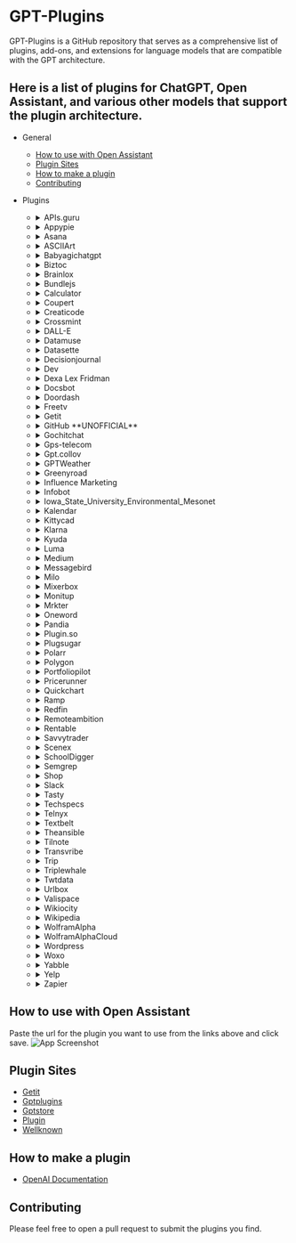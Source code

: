 # GPT-Plugins

GPT-Plugins is a GitHub repository that serves as a comprehensive list of plugins, add-ons, and extensions for language models that are compatible with the GPT architecture.

## Here is a list of plugins for ChatGPT, Open Assistant, and various other models that support the plugin architecture.

- General

  - [How to use with Open Assistant](#How-to-use-with-Open-Assistant)
  - [Plugin Sites](#Plugin-Sites)
  - [How to make a plugin](#How-to-make-a-plugin)
  - [Contributing](#Contributing)

- Plugins

  - <details>
    <summary>APIs.guru</summary>

    Plugin for accessing APIs.guru OpenAPI Directory.

    [Website](https://apis.guru/)

    [Plugin](https://apis.guru/.well-known/ai-plugin.json)

    </details>

  - <details>
    <summary>Appypie</summary>

    Plugin for Appypie, a no-code app development platform that allows users to create mobile apps without writing a single line of code.

    [Website](https://appypie.com)

    [Plugin](https://www.appypie.com/.well-known/ai-plugin.json)

    </details>

  - <details>
    <summary>Asana</summary>

    Asana is a project management tool that helps teams track their work and collaborate more effectively.

    [Website](https://asana.com/)

    [Plugin](https://app.asana.com/.well-known/ai-plugin.json)

    </details>

  - <details>
    <summary>ASCIIArt</summary>

    ASCIIArt is a plugin that generates ASCII art from text.

    [Plugin](https://chatgpt-plugin-ts.transitive-bullshit.workers.dev/.well-known/ai-plugin.json)

    </details>

  - <details>
    <summary>Babyagichatgpt</summary>

    Plugin for running autonomous agents to complete a final goal using BabyAGI.

    [Plugin](https://babyagichatgpt.skirano.repl.co/.well-known/ai-plugin.json)

    </details>

  - <details>
    <summary>Biztoc</summary>

    Plugin for querying BizToc for business news.

    [Website](https://biztoc.com/)

    [Plugin](https://biztoc.com/.well-known/ai-plugin.json)

    </details>

  - <details>
    <summary>Brainlox</summary>

    An AI-based Learn to Code platform is a personalized and interactive tool that utilizes machine learning algorithms to provide tailored guidance and real-time feedback to users learning a wide range of programming languages.

    [Website](https://brainlox.ai/)

    [Plugin](https://brainlox.ai/.well-known/ai-plugin.json)

    </details>

  - <details>
    <summary>Bundlejs</summary>

    BundleJS is an online tool that can bundle your projects, minify them, and show their gzip and brotli size, without having to install any npm packages, with typescript support, and it can treeshake and bundle multiple packages together.

    [Website](https://bundlejs.com/about)

    [Plugin](https://deno.bundlejs.com/.well-known/ai-plugin.json)

    </details>

  - <details>
    <summary>Calculator</summary>

    Calculator is a plugin that allows you to perform arithmetic calculations.

    [Plugin](https://chat-calculator-plugin.supportmirage.repl.co/.well-known/ai-plugin.json)

    </details>

  - <details>
    <summary>Coupert</summary>

    Coupert is a browser extension that automatically finds and applies coupon codes at checkout with a single click.

    [Website](https://www.coupert.com/)

    [Plugin](https://www.coupert.com/.well-known/ai-plugin.json)

    </details>

  - <details>
    <summary>Creaticode</summary>

    Creaticode is a platform that allows you to generate text using various language models.

    [Plugin](https://openai.creaticode.com/.well-known/ai-plugin.json)

    </details>

  - <details>
    <summary>Crossmint</summary>

    Crossmint is a tool for NFT creators to accept credit card payments.

    [Website](https://www.crossmint.com/)

    [Plugin](https://www.crossmint.com/.well-known/ai-plugin.json)

    </details>

  - <details>
    <summary>DALL-E</summary>

    DALL-E is a plugin that generates images from text.

    [Website](https://openai.com/product/dall-e-2)

    [Plugin](https://api.openai.com/.well-known/ai-plugin.json)

    </details>

  - <details>

    <summary>Datamuse</summary>

    Datamuse is a collection of websites, mobile apps, and APIs designed to help people create and communicate more effectively.

    [Website](https://datamuse.com/)

    [Plugin](https://datamuse.com/.well-known/ai-plugin.json)

    </details>

  - <details>

    <summary>Datasette</summary>

    Datasette is an open source multi-tool for exploring and publishing data

    [Website](https://datasette.io/)

    [Plugin](https://datasette.io/.well-known/ai-plugin.json)

    </details>

  - <details>

    <summary>Decisionjournal</summary>

    Decision Journal is a decision making analytics platform. Helping you document, review, and analyze your decision making.

    [Website](https://decisionjournalapp.com/)

    [Plugin](https://decisionjournalapp.com/.well-known/ai-plugin.json)

    </details>

  - <details>

    <summary>Dev</summary>

    Dev is a community of software developers getting together to help one another out.

    [Website](https://dev.to/)

    [Plugin](https://dev.to/.well-known/ai-plugin.json)

    </details>

  - <details>

    <summary>Dexa Lex Fridman</summary>

    Search across all of the Lex Fridman Podcast episodes – powered by Dexa AI.

    [Website](https://lexfridman.com/)

    [Plugin](https://chatgpt-plugin-dexa-lex-fridman.transitive-bullshit.workers.dev/.well-known/ai-plugin.json)

    </details>

  - <details>

    <summary>Docsbot</summary>

    Docsbot is a plugin that allows you to search for documentation using AI.

    [Website](https://docsbot.ai/)

    [Plugin](https://docsbot.ai/.well-known/ai-plugin.json)

    </details>

  - <details>

    <summary>Doordash</summary>

    Find a nearby DoorDash location using the DorrDash API.

    [Website](https://www.doordash.com/)

    [Plugin](https://consumer-mobile-bff.doordash.com/v1/aichat/static/ai-plugin.json)

    </details>

  - <details>

    <summary>Freetv</summary>

    FreeTV is a plugin for getting the latest news, including breaking and local news

    [Website](https://www.freetv-app.com/)

    [Plugin](https://www.freetv-app.com/.well-known/ai-plugin.json)

    </details>

  - <details>

    <summary>Getit</summary>

    Getit is an open GPT Plugin Registry.

    [Website](https://getit.ai/)

    [Plugin](https://api.getit.ai/.well_known/ai-plugin.json)

    </details>

  - <details>

    <summary>GitHub **UNOFFICIAL**</summary>

    GitHub is a plugin that allows you to search for repositories.

    [Website](https://github.com/)

    [Plugin](https://gh-plugin.teammait.com/.well-known/ai-plugin.json)

    </details>

  - <details>

    <summary>Gochitchat</summary>

    Gochitchat is an AI-powered chatbot that helps you work with text.

    [Website](https://gochitchat.ai/)

    [Plugin](https://gochitchat.ai/.well-known/ai-plugin.json)

    </details>

  - <details>

    <summary>Gps-telecom</summary>

    Get access to the very latest unified communication products, designed to integrate and futureproof your business.

    [Website](https://www.gps-telecom.com/)

    [Plugin](https://www.gps-telecom.com/.well-known/ai-plugin.json)

    </details>

  - <details>

    <summary>Gpt.collov</summary>

    Interior Design AI Generator.

    [Website](https://gpt.collov.com/)

    [Plugin](https://gpt.collov.com/.well-known/ai-plugin.json)

    </details>

  - <details>

    <summary>GPTWeather</summary>

    GPTWeather is a plugin that allows you to get weather forecasts.

    [Plugin](https://gptweather.skirano.repl.co/.well-known/ai-plugin.json)

    </details>

  - <details>

    <summary>Greenyroad</summary>

    Greenyroad is a plugin that reads multiple URLs and their content for chat context.

    [Website](https://www.greenyroad.com/)

    [Plugin](https://www.greenyroad.com/.well-known/ai-plugin.json)

    </details>

  - <details>

    <summary>Influence Marketing</summary>

    IMAI is a platform that helps brands find influencers to promote their products, manage campaigns, and track performance.

    [Website](https://influencermarketing.ai/)

    [Plugin](https://influencermarketing.ai/.well-known/ai-plugin.json)

    </details>

  - <details>

    <summary>Infobot</summary>

    Plugin for creating automatically updating wiki pages based on any ongoing topic or event.

    [Website](https://infobot.ai/)

    [Plugin](https://infobot.ai/.well-known/ai-plugin.json)

    </details>

  - <details>

    <summary>Iowa_State_University_Environmental_Mesonet</summary>

    Iowa State University Environmental Mesonet is a plugin that allows you to work with IEM data.

    [Website](https://mesonet.agron.iastate.edu/)

    [Plugin](https://mesonet.agron.iastate.edu/.well-known/ai-plugin.json)

    </details>

  - <details>

    <summary>Kalendar</summary>

    KalendarAI sales agents generate revenue on autopilot by reaching your potential customers and booking meetings through live chat sessions from 200+ million companies globally.

    [Website](https://kalendar.ai/)

    [Plugin](https://kalendar.ai/.well-known/ai-plugin.json)

    </details>

  - <details>

    <summary>Kittycad</summary>

    Plugin for interacting with CAD files and models.

    [Website](https://kittycad.io/)

    [Plugin](https://api.kittycad.io/.well-known/ai-plugin.json)

    </details>

  - <details>

    <summary>Klarna</summary>

    Search and compare prices from thousands of online shops.

    [Website](https://www.klarna.com/)

    [Plugin](https://www.klarna.com/.well-known/ai-plugin.json)

    </details>

  - <details>

    <summary>Kyuda</summary>

    Interact with over 1,000+ apps like Google Sheets, Gmail, HubSpot, Salesforce, and more.

    [Website](https://www.kyuda.io/)

    [Plugin](https://www.kyuda.io/.well-known/ai-plugin.json)

    </details>

  - <details>

    <summary>Luma</summary>

    Keep up with and manage your Luma events.

    [Website](https://lu.ma/)

    [Plugin](https://lu.ma/.well-known/ai-plugin.json)

    </details>

  - <details>

    <summary>Medium</summary>

    Medium is a plugin that allows you to search for articles.

    [Website](https://medium.com/)

    [Plugin](https://medium.com/.well-known/ai-plugin.json)

    </details>

  - <details>

    <summary>Messagebird</summary>

    MessageBird is a plugin that allows you to send SMS messages.

    [Website](https://www.messagebird.com/)

    [Plugin](https://www.messagebird.com/.well-known/ai-plugin.json)

    </details>

  - <details>

    <summary>Milo</summary>

    Curating the wisdom of village to give parents ideas that turn any 20 minutes from meh to magic.

    [Website](https://www.joinmilo.com/)

    [Plugin](https://www.joinmilo.com/.well-known/ai-plugin.json)

    </details>

  - <details>

    <summary>Mixerbox</summary>

    MixerBox is a plugin that allows you to search for music.

    [Website](https://www.mixerbox.com/)

    [Plugin](https://www.mixerbox.com/.well-known/ai-plugin.json)

    </details>

  - <details>

    <summary>Monitup</summary>

    Plugin that converts a natural language text into an SQL query.

    [Website](https://www.monitup.com/)

    [Plugin](https://www.monitup.com/.well-known/ai-plugin.json)

    </details>

  - <details>

    <summary>Mrkter</summary>

    Plugin for managing finance and marketing operation.

    [Website](https://mrkter.io/)

    [Plugin](https://mrkter.io/.well-known/ai-plugin.json)

    </details>

  - <details>

    <summary>Oneword</summary>

    Check the availability of a domain and compare prices across different registrars.

    [Website](https://oneword.domains/)

    [Plugin](https://oneword.domains/.well-known/ai-plugin.json)

    </details>

  - <details>

    <summary>Pandia</summary>

    Receive the latest AI news and guides in French

    [Website](https://pandia.pro/)

    [Plugin](https://pandia.pro/.well-known/ai-plugin.json)

    </details>

  - <details>

    <summary>Plugin.so</summary>

    Plugin.so is a plugin that allows you to search for plugins.

    [Website](https://plugin.so/)

    [Plugin](https://plugin.so/.well-known/ai-plugin.json)

    </details>

  - <details>

    <summary>Plugsugar</summary>

    Search for information from the internet

    [Website](https://websearch.plugsugar.com/)

    [Plugin](https://websearch.plugsugar.com/.well-known/ai-plugin.json)

    </details>

  - <details>

    <summary>Polarr</summary>

    Polarr filters plugin for finding a filter that can be used to edit photos or videos.

    [Website](https://polarr.co/)

    [Plugin](https://polarr.co/.well-known/ai-plugin.json)

    </details>

  - <details>

    <summary>Polygon</summary>

    Market data, news, and fundamentals for stocks, options, forex, and crypto from Polygon.io.

    [Website](https://polygon.io/)

    [Plugin](https://polygon.io/.well-known/ai-plugin.json)

    </details>

  - <details>

    <summary>Portfoliopilot</summary>

    Your AI investing guide: portfolio assessment, recommendations, answers to all finance questions.

    [Website](https://portfoliopilot.com/)

    [Plugin](https://portfoliopilot.com/.well-known/ai-plugin.json)

    </details>

  - <details>

    <summary>Pricerunner</summary>

    PriceRunner is a plugin that allows you to search for products.

    [Website](https://www.pricerunner.com/)

    [Plugin](https://www.pricerunner.com/.well-known/ai-plugin.json)

    </details>

  - <details>

    <summary>Quickchart</summary>

    QuickChart is a plugin that allows you to create charts and QR codes.

    [Website](https://quickchart.io/)

    [Plugin](https://quickchart.io/.well-known/ai-plugin.json)

    </details>

  - <details>

    <summary>Ramp</summary>

    Plugin for managing a Ramp account. You can view transactions, reimbursements, cards, memos, receipts, and users.

    [Website](https://ramp.com/)

    [Plugin](https://ramp.com/.well-known/ai-plugin.json)

    </details>

  - <details>

    <summary>Redfin</summary>

    Redfin is a plugin that allows you to search for homes.

    [Website](https://www.redfin.com/)

    [Plugin](https://www.redfin.com/.well-known/ai-plugin.json)

    </details>

  - <details>

    <summary>Remoteambition</summary>

    Remoteambition is a plugin that allows you to search for remote jobs.

    [Website](https://remoteambition.com/)

    [Plugin](https://remoteambition.com/.well-known/ai-plugin.json)

    </details>

  - <details>

    <summary>Rentable</summary>

    Rentable is a plugin that allows you to search for apartments.

    [Website](https://www.rentable.co/)

    [Plugin](https://www.rentable.co/.well-known/ai-plugin.json)

    </details>

  - <details>

    <summary>Savvytrader</summary>

    Realtime stock, crypto and other investment data.

    [Website](https://savvytrader.com/)

    [Plugin](https://savvytrader.com/.well-known/ai-plugin.json)

    </details>

  - <details>

    <summary>Scenex</summary>

    Plugin for explaining image. You can send an image URL or base64 encoded image and get an explanation of the image.

    [Website](https://scenex.jina.ai/)

    [Plugin](https://scenex.jina.ai/.well-known/ai-plugin.json)

    </details>

  - <details>

    <summary>SchoolDigger</summary>

    Get detailed data on over 120,000 K-12 schools and 18,500 districts in the United States.

    [Website](https://www.schooldigger.com/)

    [Plugin](https://www.schooldigger.com/.well-known/ai-plugin.json)

    </details>

  - <details>

    <summary>Semgrep</summary>

    Semgrep is a plugin that allows you to search for security vulnerabilities.

    [Website](https://semgrep.dev/)

    [Plugin](https://semgrep.dev/.well-known/ai-plugin.json)

    </details>

  - <details>

    <summary>Shop</summary>

    Shop is a plugin that allows you to search for products.

    [Website](https://shop.app/)

    [Plugin](https://shop.app/.well-known/ai-plugin.json)

    </details>

  - <details>

    <summary>Slack</summary>

    Plugin for querying Slack.

    [Website](https://slack.com/)

    [Plugin](https://slack.com/.well-known/ai-plugin.json)

    </details>

  - <details>

    <summary>Tasty</summary>

    Tasty is a plugin that allows you to search for recipes.

    [Website](https://tasty.co/)

    [Plugin](https://tasty.co/.well-known/ai-plugin.json)

    </details>

  - <details>

    <summary>Techspecs</summary>

    Techspecs is a plugin that allows you to search for tech specs.

    [Website](https://techspecs.io/)

    [Plugin](https://techspecs.io/.well-known/ai-plugin.json)

    </details>

  - <details>

    <summary>Telnyx</summary>

    Send and receive text messages, look up information about phone numbers, make and receive phone calls, store and retrieve files, all using the Telnyx API.

    [Website](https://telnyx.com/)

    [Plugin](https://telnyx.com/.well-known/ai-plugin.json)

    </details>

  - <details>

    <summary>Textbelt</summary>

    Textbelt is a plugin that allows you to send SMS messages.

    [Website](https://textbelt.com/)

    [Plugin](https://textbelt.com/.well-known/ai-plugin.json)

    </details>

  - <details>

    <summary>Theansible</summary>

    Theansible is a plugin that allows you to search for Ansible modules.

    [Website](https://www.theansible.com/)

    [Plugin](https://www.theansible.com/.well-known/ai-plugin.json)

    </details>

  - <details>

    <summary>Tilnote</summary>

    Plugin for managing a personal notes. You can add, view your notes.

    [Website](https://tilnote.io/)

    [Plugin](https://tilnote.io/.well-known/ai-plugin.json)

    </details>

  - <details>

    <summary>Transvribe</summary>

    Plugin that answers questions based on content in a YouTube video.

    [Website](https://www.transvribe.com/)

    [Plugin](https://www.transvribe.com/.well-known/ai-plugin.json)

    </details>

  - <details>

    <summary>Trip</summary>

    Plugin for users to effortlessly get customized travel product recommendation and itinerary planning including hotels and flights.

    [Website](https://www.trip.com/)

    [Plugin](https://www.trip.com/.well-known/ai-plugin.json)

    </details>

  - <details>

    <summary>Triplewhale</summary>

    Triplewhale is a plugin that allows you to search for movies.

    [Website](https://www.triplewhale.com/)

    [Plugin](https://www.triplewhale.com/.well-known/ai-plugin.json)

    </details>

  - <details>

    <summary>Twtdata</summary>

    Access a wealth of information about any Twitter account, including their activity, followers, and more.

    [Website](https://www.twtdata.com/)

    [Plugin](https://www.twtdata.com/.well-known/ai-plugin.json)

    </details>

  - <details>

    <summary>Urlbox</summary>

    Urlbox is a plugin that allows you to take screenshots of websites.

    [Website](https://urlbox.io/)

    [Plugin](https://urlbox.io/.well-known/ai-plugin.json)

    </details>

  - <details>

    <summary>Valispace</summary>

    Valispace is a plugin that allows you to search for engineering data.

    [Website](https://www.valispace.com/)

    [Plugin](https://www.valispace.com/.well-known/ai-plugin.json)

    </details>

  - <details>

    <summary>Wikiocity</summary>

    Wikiocity is a plugin that allows you to search for local businesses.

    [Website](https://www.wikiocity.com/)

    [Plugin](https://www.wikiocity.com/.well-known/ai-plugin.json)

    </details>

  - <details>

    <summary>Wikipedia</summary>

    Wikipedia is a plugin that allows you to search for Wikipedia articles.

    [Website](https://www.wikipedia.org/)

    [Plugin](https://oasst-plugins.dumbserg.al:2083/plugins/wikipedia-plugin.json)

    </details>

  - <details>

    <summary>WolframAlpha</summary>

    Access computation, math, curated knowledge & real-time data through Wolfram|Alpha and Wolfram Language.

    [Website](https://www.wolframalpha.com/)

    [Plugin](https://www.wolframalpha.com/.well-known/ai-plugin.json)

    </details>

  - <details>

    <summary>WolframAlphaCloud</summary>

    Dynamic computation and curated data from Wolfram Alpha.

    [Website](https://www.wolframcloud.com/)

    [Plugin](https://www.wolframcloud.com/.well-known/ai-plugin.json)

    </details>

  - <details>

    <summary>Wordpress</summary>

    Wordpress is a plugin that allows you to search for Wordpress articles.

    [Website](https://wordpress.com/)

    [Plugin](https://wordpress.com/.well-known/ai-plugin.json)

    </details>

  - <details>

    <summary>Woxo</summary>

    Plugin for create video from prompt

    [Website](https://woxo.tech/)

    [Plugin](https://woxo.tech/.well-known/ai-plugin.json)

    </details>

  - <details>

    <summary>Yabble</summary>

    Your ultimate AI research assistant; create surveys, specify audiences, collect data & analyze.

    [Website](https://yabblezone.net/)

    [Plugin](https://yabblezone.net/.well-known/ai-plugin.json)

    </details>

  - <details>

    <summary>Yelp</summary>

    Yelp is a plugin that allows you to search for local businesses.

    [Website](https://www.yelp.com/)

    [Plugin](https://www.yelp.com/.well-known/ai-plugin.json)

    </details>

  - <details>

    <summary>Zapier</summary>

    Zapier is a plugin that allows you to connect your apps and automate workflows.

    [Website](https://zapier.com/)

    [Plugin](https://zapier.com/.well-known/ai-plugin.json)

## How to use with Open Assistant

Paste the url for the plugin you want to use from the links above and click save.
![App Screenshot](https://cdn.jsdelivr.net/gh/targed/GPT-Plugins@main/Media/OA-Plugins.png)

## Plugin Sites

- [Getit](https://www.getit.ai/gpt-plugins)
- [Gptplugins](https://www.gptplugins.app/)
- [Gptstore](https://gptstore.ai/)
- [Plugin](https://plugin.so/)
- [Wellknown](https://www.wellknown.ai/)

## How to make a plugin

- [OpenAI Documentation](https://github.com/openai/plugins-quickstart)

## Contributing

Please feel free to open a pull request to submit the plugins you find.
